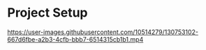 
# Project Setup

https://user-images.githubusercontent.com/10514279/130753102-667d6fbe-a2b3-4cfb-bbb7-6514315cb1b1.mp4

